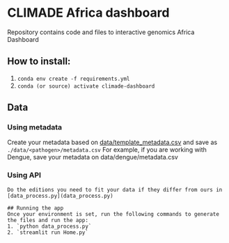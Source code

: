 # CLIMADE Africa dashboard
Repository contains code and files to interactive genomics Africa Dashboard

## How to install:
1. `conda env create -f requirements.yml`
2. `conda (or source) activate climade-dashboard`

## Data

### Using metadata
Create your metadata based on [data/template_metadata.csv](data/template_metadata.csv) and save as `./data/<pathogen>/metadata.csv`
For example, if you are working with Dengue, save your metadata on data/dengue/metadata.csv

### Using API

~~~
Do the editions you need to fit your data if they differ from ours in [data_process.py](data_process.py)

## Running the app
Once your environment is set, run the following commands to generate the files and run the app:
1. `python data_process.py`
2. `streamlit run Home.py`